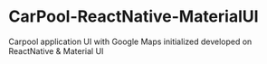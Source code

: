 # CarPool-ReactNative-MaterialUI

Carpool application UI with Google Maps initialized developed on ReactNative & Material UI

